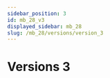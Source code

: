 ```yaml
---
sidebar_position: 3
id: mb_28_v3
displayed_sidebar: mb_28
slug: /mb_28/versions/version_3
---
```


# Versions 3